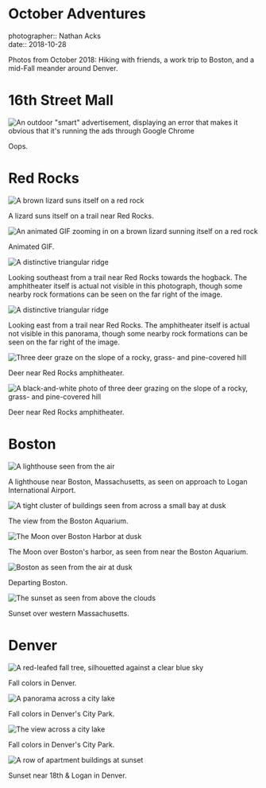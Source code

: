 # October Adventures

photographer:: Nathan Acks  
date:: 2018-10-28

Photos from October 2018: Hiking with friends, a work trip to Boston, and a mid-Fall meander around Denver.

# 16th Street Mall

![An outdoor "smart" advertisement, displaying an error that makes it obvious that it's running the ads through Google Chrome](../photography/assets/2018-10-09-restore-pages.webp)

Oops.

# Red Rocks

![A brown lizard suns itself on a red rock](../photography/assets/2018-10-13-lizard.webp)

A lizard suns itself on a trail near Red Rocks.

![An animated GIF zooming in on a brown lizard sunning itself on a red rock](assets/2018-10-28-october-adventures-03.webp)

Animated GIF.

![A distinctive triangular ridge](assets/2018-10-28-october-adventures-04.webp)

Looking southeast from a trail near Red Rocks towards the hogback. The amphitheater itself is actual not visible in this photograph, though some nearby rock formations can be seen on the far right of the image.

![A distinctive triangular ridge](assets/2018-10-28-october-adventures-05.webp)

Looking east from a trail near Red Rocks. The amphitheater itself is actual not visible in this panorama, though some nearby rock formations can be seen on the far right of the image.

![Three deer graze on the slope of a rocky, grass- and pine-covered hill](assets/2018-10-28-october-adventures-06.webp)

Deer near Red Rocks amphitheater.

![A black-and-white photo of three deer grazing on the slope of a rocky, grass- and pine-covered hill](assets/2018-10-28-october-adventures-07.webp)

Deer near Red Rocks amphitheater.

# Boston

![A lighthouse seen from the air](../photography/assets/2018-10-17-lighthouse.webp)

A lighthouse near Boston, Massachusetts, as seen on approach to Logan International Airport.

![A tight cluster of buildings seen from across a small bay at dusk](../photography/assets/2018-10-20-boston-harbor.webp)

The view from the Boston Aquarium.

![The Moon over Boston Harbor at dusk](assets/2018-10-28-october-adventures-10.webp)

The Moon over Boston's harbor, as seen from near the Boston Aquarium.

![Boston as seen from the air at dusk](../photography/assets/2018-10-25-departing-boston.webp)

Departing Boston.

![The sunset as seen from above the clouds](assets/2018-10-28-october-adventures-12.webp)

Sunset over western Massachusetts.

# Denver

![A red-leafed fall tree, silhouetted against a clear blue sky](assets/2018-10-28-october-adventures-13.webp)

Fall colors in Denver.

![A panorama across a city lake](assets/2018-10-28-october-adventures-14.webp)

Fall colors in Denver's City Park.

![The view across a city lake](../photography/assets/2018-10-28-fall-colors.webp)

Fall colors in Denver's City Park.

![A row of apartment buildings at sunset](assets/2018-10-28-october-adventures-16.webp)

Sunset near 18th & Logan in Denver.
